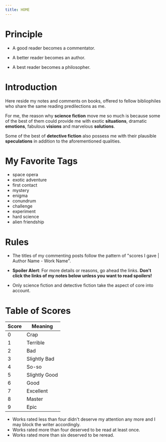 ```yaml
---
title: HOME
---
```


# Principle
+ A good reader becomes a commentator.

+ A better reader becomes an author.

+ A best reader becomes a philosopher.

# Introduction
Here reside my notes and comments on books, offered to fellow bibliophiles who share the same reading predilections as me.

For me, the reason why **science fiction** move me so much is because some of the best of them could provide me with exotic **situations**,  dramatic **emotions**, fabulous **visions** and marvelous **solutions**.

Some of the best of **detective fiction** also possess me with their plausible **speculations** in addition to the aforementioned qualities.

# My Favorite Tags
+ space opera 
+ exotic adventure 
+ first contact
+ mystery 
+ enigma 
+ conundrum 
+ challenge 
+ experiment
+ hard science
+ alien friendship

# Rules
+ The titles of my commenting posts follow the pattern of "scores I gave \| Author Name - Work Name".

+ **Spoiler Alert**: For more details or reasons, go ahead the links. **Don't click the links of my notes below unless you want to read spoilers!**

+ Only science fiction and detective fiction take the aspect of core into account.

# Table of Scores

| Score | Meaning |
| ----- | ------- |
|   0   |  Crap   |
|   1   |  Terrible  |
|   2   |  Bad    |
|   3   | Slightly Bad |
|   4   | So-so |
|   5   | Slightly Good |
|   6   |  Good   |
|   7   |  Excellent |
|   8   |  Master |
|   9   |  Epic   |

+ Works rated less than four didn't deserve my attention any more and I may block the writer accordingly.
+ Works rated more than four deserved to be read at least once.
+ Works rated more than six deserved to be reread.

